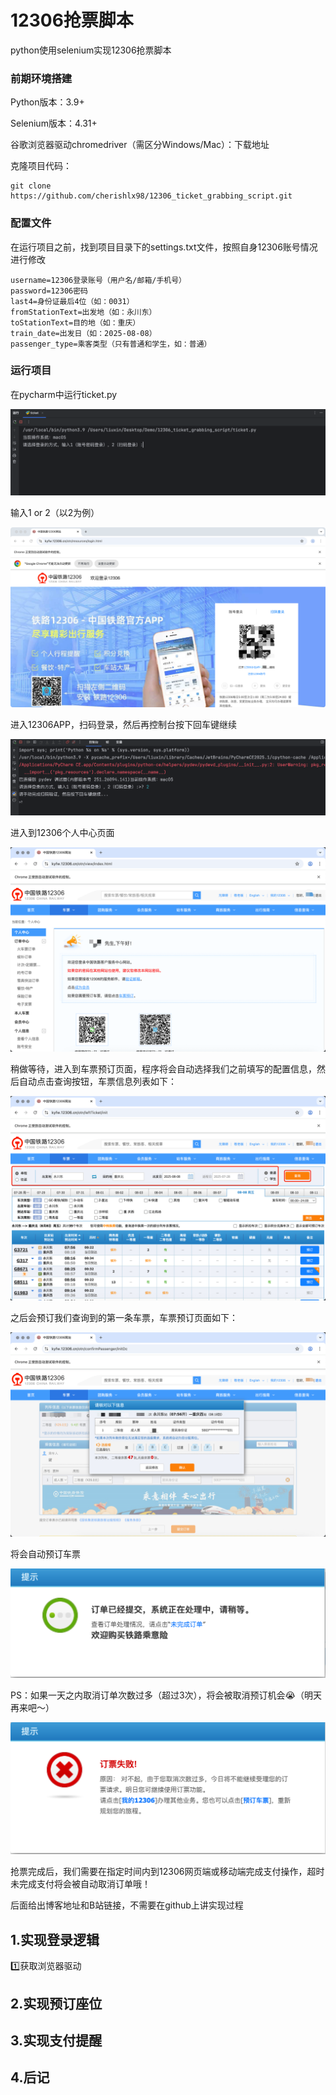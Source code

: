 # 12306抢票脚本
python使用selenium实现12306抢票脚本

### 前期环境搭建

Python版本：3.9+

Selenium版本：4.31+

谷歌浏览器驱动chromedriver（需区分Windows/Mac）：下载地址

克隆项目代码：

```shell
git clone https://github.com/cherishlx98/12306_ticket_grabbing_script.git
```

### 配置文件

在运行项目之前，找到项目目录下的settings.txt文件，按照自身12306账号情况进行修改

```
username=12306登录账号（用户名/邮箱/手机号）
password=12306密码
last4=身份证最后4位（如：0031）
fromStationText=出发地（如：永川东）
toStationText=目的地（如：重庆）
train_date=出发日（如：2025-08-08）
passenger_type=乘客类型（只有普通和学生，如：普通）
```

### 运行项目

在pycharm中运行ticket.py

![1](img/1.png)

输入1 or 2（以2为例）

![2](img/2.png)

进入12306APP，扫码登录，然后再控制台按下回车键继续

![3](img/3.png)

进入到12306个人中心页面

![4](img/4.png)

稍做等待，进入到车票预订页面，程序将会自动选择我们之前填写的配置信息，然后自动点击查询按钮，车票信息列表如下：

![5](img/5.png)

之后会预订我们查询到的第一条车票，车票预订页面如下：

![6](img/6.png)

将会自动预订车票

![7](img/7.png)

PS：如果一天之内取消订单次数过多（超过3次），将会被取消预订机会😭（明天再来吧～）

![8](img/8.png)

抢票完成后，我们需要在指定时间内到12306网页端或移动端完成支付操作，超时未完成支付将会被自动取消订单哦！





后面给出博客地址和B站链接，不需要在github上讲实现过程

## 1.实现登录逻辑

1️⃣获取浏览器驱动



## 2.实现预订座位



## 3.实现支付提醒

## 4.后记
